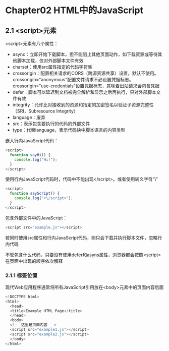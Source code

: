 # Chapter02 HTML中的JavaScript

## 2.1 &lt;script&gt;元素

&lt;script&gt;元素有八个属性：

* async：立即开始下载脚本，但不能阻止其他页面动作，如下载资源或等待其他脚本加载，仅对外部脚本文件有效
* charset：使用src属性指定的代码字符集
* crossorigin：配置相关请求的CORS（跨源资源共享）设置，默认不使用。crossorigin="anonymous"配置文件请求不必设置凭据标志。crossorigin="use-credentials"设置凭据标志，意味着出站请求会包含凭据
* defer：脚本可以延迟到文档被完全解析和显示之后再执行，只对外部脚本文件有效
* integrity：允许比对接收到的资源和指定的加密签名以验证子资源完整性（SRI，Subresource Integrity）
* language：废弃
* src：表示包含要执行的代码的外部文件
* type：代替language，表示代码快中脚本语言的内容类型

嵌入行内JavaScript代码：

```javascript
<script>
  function sayHi() {
    console.log("Hi!");
  }
</script>
```

使用行内JavaScript代码时，代码中不能出现&lt;/script&gt;。或者使用转义字符“\”

```javascript
<script>
  function sayScript() {
    console.log("<\/script>");
  }
</script>    
```

包含外部文件中的JavaScript：

```javascript
<script src="example.js"></script>
```

若同时使用src属性和行内JavaScript代码，则只会下载并执行脚本文件，忽略行内代码

不管包含什么代码，只要没有使用defer和asyns属性，浏览器都会按照&lt;script&gt;在页面中出现的顺序依次解释

### 2.1.1 标签位置

现代Web应用程序通常将所有JavaScript引用放在&lt;body&gt;元素中的页面内容后面

```javascript
<!DOCTYPE html>
<html>
  <head>
  <title>Example HTML Page</title>
  </head>
  <body>
  <!-- 这里是页面内容 -->
  <script src="example1.js"></script>
  <script src="example2.js"></script>
  </body>
</html>
```




